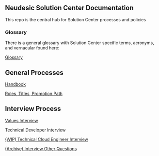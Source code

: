 ## Neudesic Solution Center Documentation

This repo is the central hub for Solution Center processes and policies

### Glossary

There is a general glossary with Solution Center specific terms, acronyms, and vernacular found here:

[Glossary](glossary.md)

## General Processes

[Handbook](process/handbook/README.md)

[Roles, Titles, Promotion Path](process/roles/roles-titles-promotion.md)

## Interview Process

[Values Interview](process/interviews/interview-values-developer.md)

[Technical Developer Interview](process/interviews/interview-technical-developer.md)

[(WIP) Technical Cloud Engineer Interview](process/interviews/WIP-interview-values-cloud-engineer.md)

[(Archive) Interview Other Questions](process/interviews/interview-other-question-bank.md)

